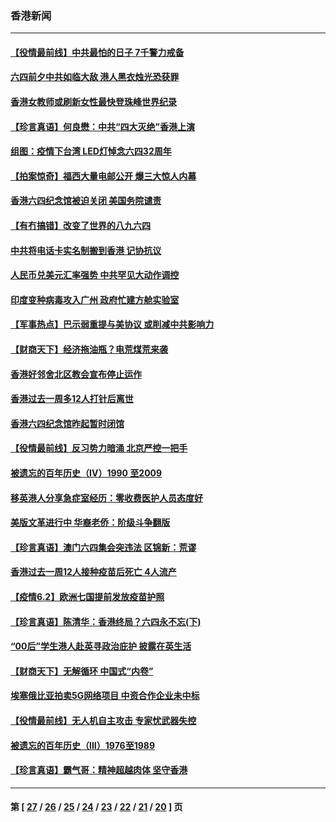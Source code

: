 ### 香港新闻
---
#### [【役情最前线】中共最怕的日子 7千警力戒备](../../pages/ncid1349362/n12997095.md) 
#### [六四前夕中共如临大敌 港人黑衣烛光恐获罪](../../pages/ncid1349362/n12997001.md) 
#### [香港女教师或刷新女性最快登珠峰世界纪录](../../pages/ncid1349362/n12996126.md) 
#### [【珍言真语】何良懋：中共“四大灭绝”香港上演](../../pages/ncid1349362/n12994023.md) 
#### [组图：疫情下台湾 LED灯悼念六四32周年](../../pages/ncid1349362/n12996550.md) 
#### [【拍案惊奇】福西大量电邮公开 爆三大惊人内幕](../../pages/ncid1349362/n12995024.md) 
#### [香港六四纪念馆被迫关闭 美国务院谴责](../../pages/ncid1349362/n12996064.md) 
#### [【有冇搞错】改变了世界的八九六四](../../pages/ncid1349362/n12995659.md) 
#### [中共将电话卡实名制搬到香港 记协抗议](../../pages/ncid1349362/n12995997.md) 
#### [人民币兑美元汇率强势 中共罕见大动作调控](../../pages/ncid1349362/n12995922.md) 
#### [印度变种病毒攻入广州 政府忙建方舱实验室](../../pages/ncid1349362/n12995047.md) 
#### [【军事热点】巴示弱重提与美协议 或削减中共影响力](../../pages/ncid1349362/n12992768.md) 
#### [【财商天下】经济拖油瓶？电荒煤荒来袭](../../pages/ncid1349362/n12994103.md) 
#### [香港好邻舍北区教会宣布停止运作](../../pages/ncid1349362/n12994724.md) 
#### [香港过去一周多12人打针后离世](../../pages/ncid1349362/n12994690.md) 
#### [香港六四纪念馆昨起暂时闭馆](../../pages/ncid1349362/n12994671.md) 
#### [【役情最前线】反习势力暗涌 北京严控一把手](../../pages/ncid1349362/n12994195.md) 
#### [被遗忘的百年历史（IV）1990 至2009](../../pages/ncid1349362/n12992021.md) 
#### [移英港人分享急症室经历：零收费医护人员态度好](../../pages/ncid1349362/n12994421.md) 
#### [美版文革进行中 华裔老侨：阶级斗争翻版](../../pages/ncid1349362/n12992726.md) 
#### [【珍言真语】澳门六四集会突违法 区锦新：荒谬](../../pages/ncid1349362/n12993834.md) 
#### [香港过去一周12人接种疫苗后死亡 4人流产](../../pages/ncid1349362/n12994014.md) 
#### [【疫情6.2】欧洲七国提前发放疫苗护照](../../pages/ncid1349362/n12993230.md) 
#### [【珍言真语】陈清华：香港终局？六四永不忘(下)](../../pages/ncid1349362/n12992962.md) 
#### [“00后”学生港人赴英寻政治庇护 披露在英生活](../../pages/ncid1349362/n12992379.md) 
#### [【财商天下】无解循环 中国式“内卷”](../../pages/ncid1349362/n12992154.md) 
#### [埃塞俄比亚拍卖5G网络项目 中资合作企业未中标](../../pages/ncid1349362/n12992271.md) 
#### [【役情最前线】无人机自主攻击 专家忧武器失控](../../pages/ncid1349362/n12992133.md) 
#### [被遗忘的百年历史（III）1976至1989](../../pages/ncid1349362/n12991962.md) 
#### [【珍言真语】霸气哥：精神超越肉体 坚守香港](../../pages/ncid1349362/n12990787.md) 

---
#### 第 [ [27](./27.md) / [26](./26.md) / [25](./25.md) / [24](./24.md) / [23](./23.md) / [22](./22.md) / [21](./21.md) / [20](./20.md) ] 页

